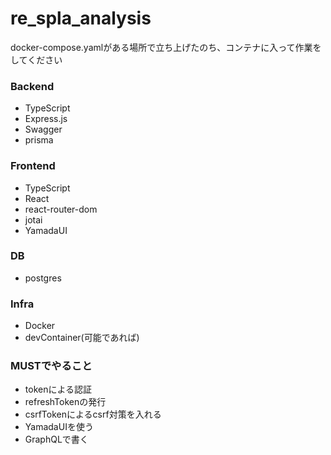 # re_spla_analysis
docker-compose.yamlがある場所で立ち上げたのち、コンテナに入って作業をしてください

### Backend
- TypeScript
- Express.js
- Swagger
- prisma

### Frontend
- TypeScript
- React
- react-router-dom
- jotai
- YamadaUI

### DB
- postgres

### Infra
- Docker
- devContainer(可能であれば)

### MUSTでやること
- tokenによる認証
- refreshTokenの発行
- csrfTokenによるcsrf対策を入れる
- YamadaUIを使う
- GraphQLで書く
